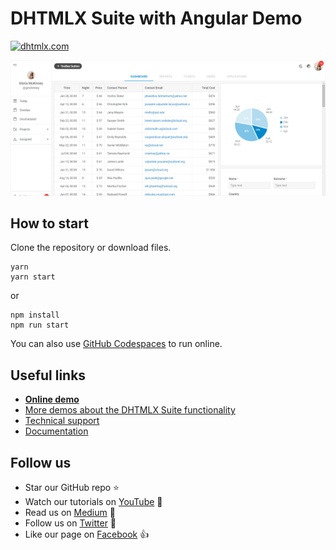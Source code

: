 # DHTMLX Suite with Angular Demo

[![dhtmlx.com](https://img.shields.io/badge/made%20by-DHTMLX-blue)](https://dhtmlx.com/)

![DHTMLX Suite with Angular Demo](https://raw.githubusercontent.com/DHTMLX/angular-suite-demo/master/suite.png)

## How to start

Clone the repository or download files.

```
yarn
yarn start
```

or

```
npm install
npm run start
```

You can also use [GitHub Codespaces](https://docs.github.com/en/codespaces/developing-in-a-codespace/creating-a-codespace-for-a-repository) to run online.

## Useful links

- **[Online demo](https://replit.com/@dhtmlx/dhtmlx-suite-with-angular)**
- [More demos about the DHTMLX Suite functionality](https://snippet.dhtmlx.com/1eh4ks4f)
- [Technical support ](https://forum.dhtmlx.com/c/suite)
- [Documentation](https://docs.dhtmlx.com/suite/)

## Follow us

- Star our GitHub repo :star:
- Watch our tutorials on [YouTube](https://www.youtube.com/user/dhtmlx/videos) :eyes:
- Read us on [Medium](https://dhtmlx.medium.com) :newspaper:
- Follow us on [Twitter](https://twitter.com/dhtmlx) :feet:
- Like our page on [Facebook](https://www.facebook.com/dhtmlx/) :thumbsup: